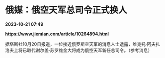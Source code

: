 # 俄媒：俄空天军总司令正式换人

**2023-10-21 07:49**

**https://www.jiemian.com/article/10264894.html**

据塔斯社10月20日报道，一位接近俄罗斯空天军的消息人士透露，维克托·阿夫扎洛夫上将已取代谢尔盖·苏罗维金大将成为俄空天军新任总司令。（参考消息）